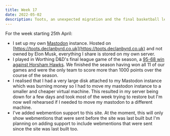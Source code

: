 ```yaml
---
title: Week 17
date: 2022-05-02
description: Toots, an unexpected migration and the final basketball league game of the season.
---
```


For the week starting 25th April:

- I set up my own [Mastodon](https://joinmastodon.org/) instance. Hosted on [https://toots.declanbyrd.co.uk](https://toots.declanbyrd.co.uk) and not owned by Elon Musk, everything I share is stored on my own server.
- I played in Worthing D&D's final league game of the season, a [95-68 win against Horsham Hawks](https://www.basketballsussex.co.uk/match/31514920.html). We finished the season having won all 11 of our games and were the only team to score more than 1000 points over the course of the season.
- I realised that I had a very large disk attached to my Mastodon instance which was burning money so I had to move my mastodon instance to a smaller and cheaper virtual machine. This resulted in my server being down for a few days and took most of the week trying to restore but I'm now well rehearsed if I needed to move my mastodon to a different machine.
- I've added webmention support to this site. At the moment, this will only show webmentions that were sent before the site was last built but I'm planning on adding support to include webmentions that were sent since the site was last built too.
